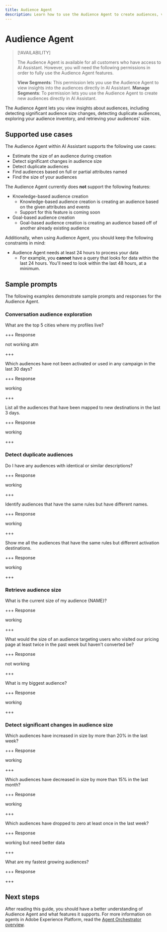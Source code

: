 ```yaml
---
title: Audience Agent
description: Learn how to use the Audience Agent to create audiences, view audience changes, detect duplicate audiences, and view audience insights.
---
```


# Audience Agent

>[!AVAILABILITY]
>
>The Audience Agent is available for all customers who have access to AI Assistant. However, you will need the following permissions in order to fully use the Audience Agent features.
>
>**View Segments**: This permission lets you use the Audience Agent to view insights into the audiences directly in AI Assistant.
>**Manage Segments**: To permission lets you use the Audience Agent to create new audiences directly in AI Assistant.

The Audience Agent lets you view insights about audiences, including detecting significant audience size changes, detecting duplicate audiences, exploring your audience inventory, and retrieving your audiences' size.

## Supported use cases

The Audience Agent within AI Assistant supports the following use cases:

- Estimate the size of an audience during creation
- Detect significant changes in audience size
- Detect duplicate audiences
- Find audiences based on full or partial attributes named
- Find the size of your audiences

The Audience Agent currently does **not** support the following features:

- Knowledge-based audience creation
  - Knowledge-based audience creation is creating an audience based on the given attributes and events
  - Support for this feature is coming soon
- Goal-based audience creation
  - Goal-based audience creation is creating an audience based off of another already existing audience

Additionally, when using Audience Agent, you should keep the following constraints in mind:

- Audience Agent needs at least 24 hours to process your data
  - For example, you **cannot** have a query that looks for data within the last 24 hours. You'll need to look within the last 48 hours, at a minimum.

## Sample prompts

The following examples demonstrate sample prompts and responses for the Audience Agent.

### Conversation audience exploration

What are the top 5 cities where my profiles live?

+++ Response

not working atm

+++

Which audiences have not been activated or used in any campaign in the last 30 days?

+++ Response

working

+++

List all the audiences that have been mapped to new destinations in the last 3 days.

+++ Response

working

+++

### Detect duplicate audiences

Do I have any audiences with identical or similar descriptions?

+++ Response

working

+++

Identify audiences that have the same rules but have different names.

+++ Response

working

+++

Show me all the audiences that have the same rules but different activation destinations.

+++ Response

working

+++

### Retrieve audience size

What is the current size of my audience {NAME}?

+++ Response

working

+++

What would the size of an audience targeting users who visited our pricing page at least twice in the past week but haven't converted be?

+++ Response

not working

+++

What is my biggest audience?

+++ Response

working

+++

### Detect significant changes in audience size

Which audiences have increased in size by more than 20% in the last week?

+++ Response

working

+++

Which audiences have decreased in size by more than 15% in the last month?

+++ Response

working

+++

Which audiences have dropped to zero at least once in the last week?

+++ Response

working but need better data

+++

What are my fastest growing audiences?

+++ Response

+++

## Next steps

After reading this guide, you should have a better understanding of Audience Agent and what features it supports. For more information on agents in Adobe Experience Platform, read the [Agent Orchestrator overview](./agent-orchestrator.md).
